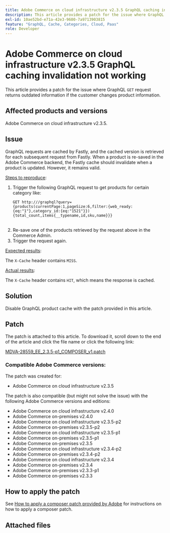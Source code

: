 ```yaml
---
title: Adobe Commerce on cloud infrastructure v2.3.5 GraphQL caching invalidation not working
description: This article provides a patch for the issue where GraphQL `GET` request returns outdated information if the customer changes product information.
exl-id: 10ae52bd-e71a-42e3-9600-7a9713903815
feature: "GraphQL, Cache, Categories, Cloud, Paas"
role: Developer
---
```

# Adobe Commerce on cloud infrastructure v2.3.5 GraphQL caching invalidation not working

This article provides a patch for the issue where GraphQL `GET` request returns outdated information if the customer changes product information.

## Affected products and versions

Adobe Commerce on cloud infrastructure v2.3.5.

## Issue

GraphQL requests are cached by Fastly, and the cached version is retrieved for each subsequent request from Fastly. When a product is re-saved in the Adobe Commerce backend, the Fastly cache should invalidate when a product is updated. However, it remains valid.

<u>Steps to reproduce</u>:

1. Trigger the following GraphQL request to get products for certain category like:
    <pre><code class="language-graphql">GET http://<magento2-server>/graphql?query={products(currentPage:1,pageSize:6,filter:{web_ready:{eq:"1"},category_id:{eq:"1521"}}){total_count,items{__typename,id,sku,name}}}</code>
    </pre>
1. Re-save one of the products retrieved by the request above in the Commerce Admin.
1. Trigger the request again.

<u>Expected results</u>:

The `X-Cache` header contains `MISS`.

<u>Actual results</u>:

The `X-Cache` header contains `HIT`, which means the response is cached.

## Solution

Disable GraphQL product cache with the patch provided in this article.

## Patch

The patch is attached to this article. To download it, scroll down to the end of the article and click the file name or click the following link:

 [MDVA-28559\_EE\_2.3.5-p1\_COMPOSER\_v1.patch](assets/MDVA-28559_EE_2.3.5-p1_v1.composer.patch.zip)

### Compatible Adobe Commerce versions:

The patch was created for:

* Adobe Commerce on cloud infrastructure v2.3.5

The patch is also compatible (but might not solve the issue) with the following Adobe Commerce versions and editions:

* Adobe Commerce on cloud infrastructure v2.4.0
* Adobe Commerce on-premises v2.4.0
* Adobe Commerce on cloud infrastructure v2.3.5-p2
* Adobe Commerce on-premises v2.3.5-p2
* Adobe Commerce on cloud infrastructure v2.3.5-p1
* Adobe Commerce on-premises v2.3.5-p1
* Adobe Commerce on-premises v2.3.5
* Adobe Commerce on cloud infrastructure v2.3.4-p2
* Adobe Commerce on-premises v2.3.4-p2
* Adobe Commerce on cloud infrastructure v2.3.4
* Adobe Commerce on-premises v2.3.4
* Adobe Commerce on-premises v2.3.3-p1
* Adobe Commerce on-premises v2.3.3

## How to apply the patch

See [How to apply a composer patch provided by Adobe](/help/how-to/general/how-to-apply-a-composer-patch-provided-by-magento.md) for instructions on how to apply a composer patch.

## Attached files
